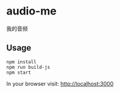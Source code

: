 audio-me
========

 我的音频

 ## Usage
 ````
 npm install
 npm run build-js
 npm start
 ````

 In your browser visit: [http://localhost:3000](http://localhost:3000)

